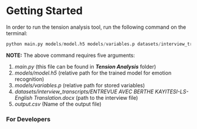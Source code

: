 # Getting Started


In order to run the tension analysis tool, run the following command on
the terminal:


```python
python main.py models/model.h5 models/variables.p datasets/interview_transcripts/BertheKayitesi.docx output.csv
```

**NOTE:**
The above command requires five arguments:

1. *main.py* (this file can be found in ***Tension Analysis*** folder)
2. *models/model.h5* (relative path for the trained model for emotion recognition)
3. *models/variables.p* (relative path for stored variables)
4. *datasets/interview_transcripts/ENTREVUE AVEC BERTHE KAYITESI-LS-English Translation.docx* (path to the interview file)
5. *output.csv* (Name of the output file)


### For Developers
